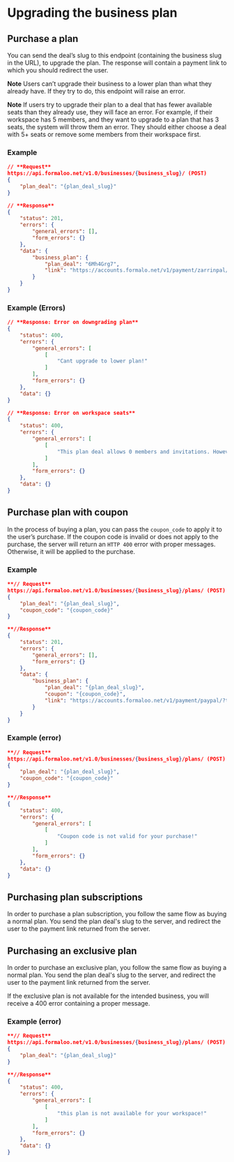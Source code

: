 
# Upgrading the business plan

## Purchase a plan

You can send the deal’s slug to this endpoint (containing the business slug in the URL), to upgrade the plan. The response will contain a payment link to which you should redirect the user.

**Note** Users can’t upgrade their business to a lower plan than what they already have. If they try to do, this endpoint will raise an error.

**Note** If users try to upgrade their plan to a deal that has fewer available seats than they already use, they will face an error. For example, if their workspace has 5 members, and they want to upgrade to a plan that has 3 seats, the system will throw them an error. They should either choose a deal with 5+ seats or remove some members from their workspace first.

### Example

``` json
// **Request**
https://api.formaloo.net/v1.0/businesses/{business_slug}/ (POST)
{
    "plan_deal": "{plan_deal_slug}"
}

// **Response**
{
    "status": 201,
    "errors": {
        "general_errors": [],
        "form_errors": {}
    },
    "data": {
        "business_plan": {
            "plan_deal": "6Mh4Grg7",
            "link": "https://accounts.formalo.net/v1/payment/zarrinpal/process/?transaction_code=1580770372"
        }
    }
}
```

### Example (Errors)

``` json
// **Response: Error on downgrading plan**
{
    "status": 400,
    "errors": {
        "general_errors": [
            [
                "Cant upgrade to lower plan!"
            ]
        ],
        "form_errors": {}
    },
    "data": {}
}

// **Response: Error on workspace seats**
{
    "status": 400,
    "errors": {
        "general_errors": [
            [
                "This plan deal allows 0 members and invitations. However, your workspace currently has 2 members and or invitations. You have to remove some members to be able to buy this plan."
            ]
        ],
        "form_errors": {}
    },
    "data": {}
}
```



## Purchase plan with coupon

In the process of buying a plan, you can pass the `coupon_code` to apply it to the user’s purchase. If the coupon code is invalid or does not apply to the purchase, the server will return an `HTTP 400` error with proper messages. Otherwise, it will be applied to the purchase.

### Example

``` json
**// Request**
https://api.formaloo.net/v1.0/businesses/{business_slug}/plans/ (POST)
{
    "plan_deal": "{plan_deal_slug}",
    "coupon_code": "{coupon_code}"
}

**//Response**
{
    "status": 201,
    "errors": {
        "general_errors": [],
        "form_errors": {}
    },
    "data": {
        "business_plan": {
            "plan_deal": "{plan_deal_slug}",
            "coupon": "{coupon_code}",
            "link": "https://accounts.formaloo.net/v1/payment/paypal/?transaction_code=3600886651"
        }
    }
}
```

### Example (error)

``` json
**// Request**
https://api.formaloo.net/v1.0/businesses/{business_slug}/plans/ (POST)
{
    "plan_deal": "{plan_deal_slug}",
    "coupon_code": "{coupon_code}"
}

**//Response**
{
    "status": 400,
    "errors": {
        "general_errors": [
            [
                "Coupon code is not valid for your purchase!"
            ]
        ],
        "form_errors": {}
    },
    "data": {}
}
```

## Purchasing plan subscriptions

In order to purchase a plan subscription, you follow the same flow as buying a normal plan. You send the plan deal's slug to the server, and redirect the user to the payment link returned from the server.

## Purchasing an exclusive plan

In order to purchase an exclusive plan, you follow the same flow as buying a normal plan. You send the plan deal's slug to the server, and redirect the user to the payment link returned from the server.

If the exclusive plan is not available for the intended business, you will receive a 400 error containing a proper message.

### Example (error)

``` json
**// Request**
https://api.formaloo.net/v1.0/businesses/{business_slug}/plans/ (POST)
{
    "plan_deal": "{plan_deal_slug}"
}

**//Response**
{
    "status": 400,
    "errors": {
        "general_errors": [
            [
                "this plan is not available for your workspace!"
            ]
        ],
        "form_errors": {}
    },
    "data": {}
}
```